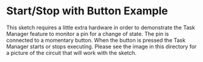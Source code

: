 # Start/Stop with Button Example

This sketch requires a little extra hardware in order to demonstrate
the Task Manager feature to monitor a pin for a change of state. The
pin is connected to a momentary button. When the button is pressed
the Task Manager starts or stops executing. Please see the image in
this directory for a picture of the circuit that will work with the
sketch.

